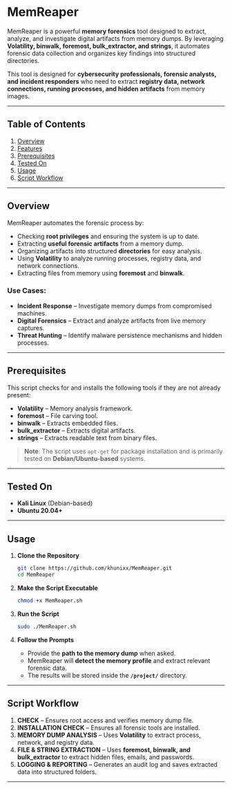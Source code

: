 # MemReaper  

MemReaper is a powerful **memory forensics** tool designed to extract, analyze, and investigate digital artifacts from memory dumps. By leveraging **Volatility, binwalk, foremost, bulk_extractor, and strings**, it automates forensic data collection and organizes key findings into structured directories.  

This tool is designed for **cybersecurity professionals, forensic analysts, and incident responders** who need to extract **registry data, network connections, running processes, and hidden artifacts** from memory images.  

---

## Table of Contents  

1. [Overview](#overview)  
2. [Features](#features)  
3. [Prerequisites](#prerequisites)  
4. [Tested On](#tested-on)  
5. [Usage](#usage)  
6. [Script Workflow](#script-workflow)   

---

## Overview  

MemReaper automates the forensic process by:  

- Checking **root privileges** and ensuring the system is up to date.  
- Extracting **useful forensic artifacts** from a memory dump.  
- Organizing artifacts into structured **directories** for easy analysis.  
- Using **Volatility** to analyze running processes, registry data, and network connections.  
- Extracting files from memory using **foremost** and **binwalk**.  

### Use Cases:  

- **Incident Response** – Investigate memory dumps from compromised machines.  
- **Digital Forensics** – Extract and analyze artifacts from live memory captures.  
- **Threat Hunting** – Identify malware persistence mechanisms and hidden processes.  

---

## Prerequisites  

This script checks for and installs the following tools if they are not already present:  

- **Volatility** – Memory analysis framework.  
- **foremost** – File carving tool.  
- **binwalk** – Extracts embedded files.  
- **bulk_extractor** – Extracts digital artifacts.  
- **strings** – Extracts readable text from binary files.  

> **Note**: The script uses `apt-get` for package installation and is primarily tested on **Debian/Ubuntu-based** systems.  

---

## Tested On  

- **Kali Linux** (Debian-based)  
- **Ubuntu 20.04+**  

---

## Usage  

1. **Clone the Repository**  
   ```bash
   git clone https://github.com/khunixx/MemReaper.git
   cd MemReaper
   ```

2. **Make the Script Executable**  
   ```bash
   chmod +x MemReaper.sh
   ```

3. **Run the Script**  
   ```bash
   sudo ./MemReaper.sh
   ```

4. **Follow the Prompts**  
   - Provide the **path to the memory dump** when asked.  
   - MemReaper will **detect the memory profile** and extract relevant forensic data.  
   - The results will be stored inside the **`/project/`** directory.  

---

## Script Workflow  

1. **CHECK** – Ensures root access and verifies memory dump file.  
2. **INSTALLATION CHECK** – Ensures all forensic tools are installed.  
3. **MEMORY DUMP ANALYSIS** – Uses **Volatility** to extract process, network, and registry data.  
4. **FILE & STRING EXTRACTION** – Uses **foremost, binwalk, and bulk_extractor** to extract hidden files, emails, and passwords.  
5. **LOGGING & REPORTING** – Generates an audit log and saves extracted data into structured folders.  

---

 
